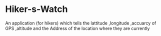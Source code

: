 # Hiker-s-Watch
An application (for hikers) which tells the lattitude ,longitude ,accuarcy of GPS ,altitude and the Address of the location where they are currently
